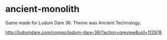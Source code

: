 # ancient-monolith
Game made for Ludum Dare 36.
Theme was Ancient Technology.

http://ludumdare.com/compo/ludum-dare-36/?action=preview&uid=112978

